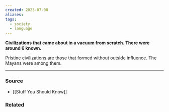 ```yaml
---
created: 2023-07-08
aliases: 
tags:
  - society
  - language
---
```

**Civilizations that came about in a vacuum from scratch. There were around 6 known.**

Pristine civilizations are those that formed without outside influence.  The Mayans were among them. 

---
### Source
- [[Stuff You Should Know]]

### Related